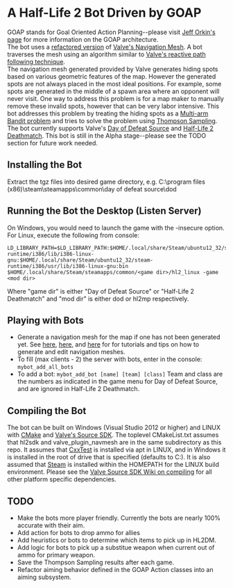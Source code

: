 # A Half-Life 2 Bot Driven by GOAP #

GOAP stands for Goal Oriented Action Planning--please visit [Jeff Orkin's page](http://alumni.media.mit.edu/~jorkin/goap.html) for more information on the GOAP architecture.  
The bot uses a [refactored version](https://github.com/taiyungwang/valve_source_plugin_navmesh) of [Valve's Navigation Mesh](https://developer.valvesoftware.com/wiki/Navigation_Meshes).  A bot traverses the mesh using an algorithm similar to [Valve's reactive path following technique](https://steamcdn-a.akamaihd.net/apps/valve/2009/ai_systems_of_l4d_mike_booth.pdf).  
The navigation mesh generated provided by Valve generates hiding spots based on various geometric features of the map.  However the generated spots are not always placed in the most ideal positions.  For example, some spots are generated in the middle of a spawn area where an opponent will never visit.  One way to address this problem is for a map maker to manually remove these invalid spots, however that can be very labor intensive.  This bot addresses this problem by treating the hiding spots as a [Multi-arm Bandit problem](https://en.wikipedia.org/wiki/Multi-armed_bandit) and tries to solve the problem using [Thompson Sampling](https://en.wikipedia.org/wiki/Thompson_sampling).
The bot currently supports Valve's [Day of Defeat Source](https://store.steampowered.com/app/300/Day_of_Defeat_Source/) and [Half-Life 2 Deathmatch](https://store.steampowered.com/app/320/HalfLife_2_Deathmatch/).  This bot is still in the Alpha stage--please see the TODO section for future work needed.

## Installing the Bot ##
Extract the tgz files into desired game directory, e.g. C:\program files (x86)\steam\steamapps\common\day of defeat source\dod

## Running the Bot the Desktop (Listen Server) ##
On Windows, you would need to launch the game with the -insecure option.  For Linux, execute the following from console:
```
LD_LIBRARY_PATH=$LD_LIBRARY_PATH:$HOME/.local/share/Steam/ubuntu12_32/steam-runtime/i386/lib/i386-linux-gnu:$HOME/.local/share/Steam/ubuntu12_32/steam-runtime/i386/usr/lib/i386-linux-gnu:bin $HOME/.local/share/Steam/steamapps/common/<game dir>/hl2_linux -game <mod dir>
```
Where "game dir" is either "Day of Defeat Source" or "Half-Life 2 Deathmatch" and "mod dir" is either dod or hl2mp respectively.

## Playing with Bots ##
* Generate a navigation mesh for the map if one has not been generated yet.  See [here](https://developer.valvesoftware.com/wiki/Nav_Mesh), [here](https://steamcommunity.com/sharedfiles/filedetails/?id=485737805), and [here](https://steamcommunity.com/groups/p_nm/discussions/0/540741132001702464/) for for tutorials and tips on how to generate and edit navigation meshes.  
* To fill (max clients - 2) the server with bots, enter in the console: ```mybot_add_all_bots```
* To add a bot:  ```mybot_add_bot [name] [team] [class]``` Team and class are the numbers as indicated in the game menu for Day of Defeat Source, and are ignored in Half-Life 2 Deathmatch.

## Compiling the Bot ##
The bot can be built on Windows (Visual Studio 2012 or higher) and LINUX with [CMake](https://cmake.org/) and [Valve's Source SDK](alliedmodders/hl2sdk). The toplevel CMakeList.txt assumes that hl2sdk and valve_plugin_navmesh are in the same subdirectory as this repo.  It assumes that [CxxTest](https://cxxtest.com/) is installed via apt in LINUX, and in Windows it is installed in the root of drive that is specified (defaults to C:). It is also assumed that [Steam](https://store.steampowered.com/about/) is installed within the HOMEPATH for the LINUX build environment.  Please see the [Valve Source SDK Wiki on compiling](https://developer.valvesoftware.com/wiki/Source_SDK_2013) for all other platform specific dependencies.  

## TODO ##
* Make the bots more player friendly.  Currently the bots are nearly 100% accurate with their aim.  
* Add action for bots to drop ammo for allies
* Add heuristics or bots to determine which items to pick up in HL2DM.
* Add logic for bots to pick up a substitue weapon when current out of ammo for primary weapon.
* Save the Thompson Sampling results after each game.
* Refactor aiming behavior defined in the GOAP Action classes into an aiming subsystem.
